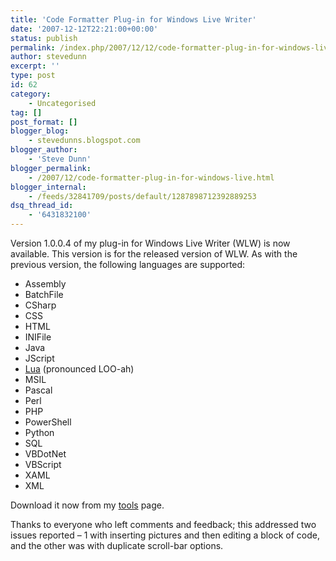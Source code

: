 ```yaml
---
title: 'Code Formatter Plug-in for Windows Live Writer'
date: '2007-12-12T22:21:00+00:00'
status: publish
permalink: /index.php/2007/12/12/code-formatter-plug-in-for-windows-live-writer
author: stevedunn
excerpt: ''
type: post
id: 62
category:
    - Uncategorised
tag: []
post_format: []
blogger_blog:
    - stevedunns.blogspot.com
blogger_author:
    - 'Steve Dunn'
blogger_permalink:
    - /2007/12/code-formatter-plug-in-for-windows-live.html
blogger_internal:
    - /feeds/32841709/posts/default/1287898712392889253
dsq_thread_id:
    - '6431832100'
---
```

Version 1.0.0.4 of my plug-in for Windows Live Writer (WLW) is now available. This version is for the released version of WLW. As with the previous version, the following languages are supported:

- Assembly
- BatchFile
- CSharp
- CSS
- HTML
- INIFile
- Java
- JScript
- [Lua](http://www.lua.org/about.html) (pronounced LOO-ah)
- MSIL
- Pascal
- Perl
- PHP
- PowerShell
- Python
- SQL
- VBDotNet
- VBScript
- XAML
- XML

Download it now from my [tools](http://tools.dunnhq.com/) page.

Thanks to everyone who left comments and feedback; this addressed two issues reported – 1 with inserting pictures and then editing a block of code, and the other was with duplicate scroll-bar options.